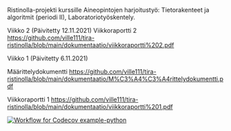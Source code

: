 Ristinolla-projekti kurssille Aineopintojen harjoitustyö: Tietorakenteet ja algoritmit (periodi II), Laboratoriotyöskentely.


Viikko 2 (Päivitetty 12.11.2021)
Viikkoraportti 2
https://github.com/ville111/tira-ristinolla/blob/main/dokumentaatio/viikkoraportti%202.pdf


Viikko 1 (Päivitetty 6.11.2021)

Määrittelydokumentti
https://github.com/ville111/tira-ristinolla/blob/main/dokumentaatio/M%C3%A4%C3%A4rittelydokumentti.pdf

Viikkoraportti 1
https://github.com/ville111/tira-ristinolla/blob/main/dokumentaatio/viikkoraportti%201.pdf


 
[![Workflow for Codecov example-python](https://github.com/ville111/tira-ristinolla/actions/workflows/ci.yml/badge.svg)](https://github.com/ville111/tira-ristinolla/actions/workflows/ci.yml)



